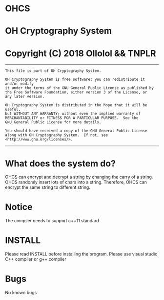 # OHCS
# OH Cryptography System
# Copyright (C) 2018 Ollolol && TNPLR
---------------------------------------------------------------------------------------------------------------
    This file is part of OH Cryptography System.

    OH Cryptography System is free software: you can redistribute it and/or modify
    it under the terms of the GNU General Public License as published by
    the Free Software Foundation, either version 3 of the License, or
    any later version.

    OH Cryptography System is distributed in the hope that it will be useful,
    but WITHOUT ANY WARRANTY; without even the implied warranty of
    MERCHANTABILITY or FITNESS FOR A PARTICULAR PURPOSE.  See the
    GNU General Public License for more details.

    You should have received a copy of the GNU General Public License
    along with OH Cryptography System.  If not, see <http://www.gnu.org/licenses/>.
---------------------------------------------------------------------------------------------------------------
# What does the system do?

OHCS can encrypt and decrypt a string by changing the carry of a string. OHCS randomly insert lots of chars
into a string. Therefore, OHCS can encrypt the same string to different string.
# Notice
The compiler needs to support c++11 standard
# INSTALL
Please read INSTALL before installing the program. Please use visual studio C++ compiler or g++ compiler
# Bugs
No known bugs

